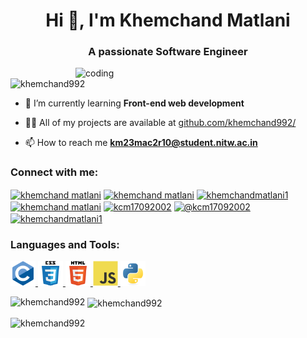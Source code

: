 <h1 align="center">Hi 👋, I'm Khemchand Matlani</h1>
<h3 align="center">A passionate Software Engineer</h3>
<img align="right" alt="coding" width="400" src="https://www.google.com/url?sa=i&url=https%3A%2F%2Fin.pinterest.com%2Fpin%2Fcoding-animations--126663808259169690%2F&psig=AOvVaw3BDaX162fMAMwwqDWtkIkm&ust=1704373475341000&source=images&cd=vfe&opi=89978449&ved=0CBEQjRxqFwoTCODV55OkwYMDFQAAAAAdAAAAABAe"/>

<p align="left"> <img src="https://komarev.com/ghpvc/?username=khemchand992&label=Profile%20views&color=0e75b6&style=flat" alt="khemchand992" /> </p>

- 🌱 I’m currently learning **Front-end web development**

- 👨‍💻 All of my projects are available at [github.com/khemchand992/](github.com/khemchand992/)

- 📫 How to reach me **km23mac2r10@student.nitw.ac.in**

<h3 align="left">Connect with me:</h3>
<p align="left">
<a href="https://linkedin.com/in/khemchand matlani" target="blank"><img align="center" src="https://raw.githubusercontent.com/rahuldkjain/github-profile-readme-generator/master/src/images/icons/Social/linked-in-alt.svg" alt="khemchand matlani" height="30" width="40" /></a>
<a href="https://fb.com/khemchand matlani" target="blank"><img align="center" src="https://raw.githubusercontent.com/rahuldkjain/github-profile-readme-generator/master/src/images/icons/Social/facebook.svg" alt="khemchand matlani" height="30" width="40" /></a>
<a href="https://instagram.com/khemchandmatlani1" target="blank"><img align="center" src="https://raw.githubusercontent.com/rahuldkjain/github-profile-readme-generator/master/src/images/icons/Social/instagram.svg" alt="khemchandmatlani1" height="30" width="40" /></a>
<a href="https://www.youtube.com/c/khemchand matlani" target="blank"><img align="center" src="https://raw.githubusercontent.com/rahuldkjain/github-profile-readme-generator/master/src/images/icons/Social/youtube.svg" alt="khemchand matlani" height="30" width="40" /></a>
<a href="https://www.codechef.com/users/kcm17092002" target="blank"><img align="center" src="https://cdn.jsdelivr.net/npm/simple-icons@3.1.0/icons/codechef.svg" alt="kcm17092002" height="30" width="40" /></a>
<a href="https://www.hackerrank.com/@kcm17092002" target="blank"><img align="center" src="https://raw.githubusercontent.com/rahuldkjain/github-profile-readme-generator/master/src/images/icons/Social/hackerrank.svg" alt="@kcm17092002" height="30" width="40" /></a>
<a href="https://www.leetcode.com/khemchandmatlani1" target="blank"><img align="center" src="https://raw.githubusercontent.com/rahuldkjain/github-profile-readme-generator/master/src/images/icons/Social/leet-code.svg" alt="khemchandmatlani1" height="30" width="40" /></a>
</p>

<h3 align="left">Languages and Tools:</h3>
<p align="left"> <a href="https://www.cprogramming.com/" target="_blank" rel="noreferrer"> <img src="https://raw.githubusercontent.com/devicons/devicon/master/icons/c/c-original.svg" alt="c" width="40" height="40"/> </a> <a href="https://www.w3schools.com/css/" target="_blank" rel="noreferrer"> <img src="https://raw.githubusercontent.com/devicons/devicon/master/icons/css3/css3-original-wordmark.svg" alt="css3" width="40" height="40"/> </a> <a href="https://www.w3.org/html/" target="_blank" rel="noreferrer"> <img src="https://raw.githubusercontent.com/devicons/devicon/master/icons/html5/html5-original-wordmark.svg" alt="html5" width="40" height="40"/> </a> <a href="https://developer.mozilla.org/en-US/docs/Web/JavaScript" target="_blank" rel="noreferrer"> <img src="https://raw.githubusercontent.com/devicons/devicon/master/icons/javascript/javascript-original.svg" alt="javascript" width="40" height="40"/> </a> <a href="https://www.python.org" target="_blank" rel="noreferrer"> <img src="https://raw.githubusercontent.com/devicons/devicon/master/icons/python/python-original.svg" alt="python" width="40" height="40"/> </a> </p>

<p><img align="left" src="https://github-readme-stats.vercel.app/api/top-langs?username=khemchand992&show_icons=true&locale=en&layout=compact" alt="khemchand992" /></p>

<p>&nbsp;<img align="center" src="https://github-readme-stats.vercel.app/api?username=khemchand992&show_icons=true&locale=en" alt="khemchand992" /></p>

<p><img align="center" src="https://github-readme-streak-stats.herokuapp.com/?user=khemchand992&" alt="khemchand992" /></p>
